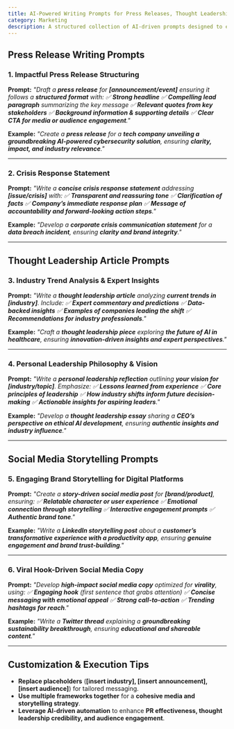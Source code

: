 ```yaml
---
title: AI-Powered Writing Prompts for Press Releases, Thought Leadership & Social Media Storytelling  
category: Marketing
description: A structured collection of AI-driven prompts designed to enhance press release writing, establish thought leadership, and optimize storytelling for social media impact.
---
```

## **Press Release Writing Prompts**

### **1. Impactful Press Release Structuring**

**Prompt:**
*"Draft a **press release** for **[announcement/event]** ensuring it follows a **structured format** with:
✅ **Strong headline**
✅ **Compelling lead paragraph** summarizing the key message
✅ **Relevant quotes from key stakeholders**
✅ **Background information & supporting details**
✅ **Clear CTA for media or audience engagement**."*

**Example:**
*"Create a **press release** for a **tech company unveiling a groundbreaking AI-powered cybersecurity solution**, ensuring **clarity, impact, and industry relevance**."*

---

### **2. Crisis Response Statement**

**Prompt:**
*"Write a **concise crisis response statement** addressing **[issue/crisis]** with:
✅ **Transparent and reassuring tone**
✅ **Clarification of facts**
✅ **Company’s immediate response plan**
✅ **Message of accountability and forward-looking action steps**."*

**Example:**
*"Develop a **corporate crisis communication statement** for a **data breach incident**, ensuring **clarity and brand integrity**."*

---

## **Thought Leadership Article Prompts**

### **3. Industry Trend Analysis & Expert Insights**

**Prompt:**
*"Write a **thought leadership article** analyzing **current trends in [industry]**.
Include:
✅ **Expert commentary and predictions**
✅ **Data-backed insights**
✅ **Examples of companies leading the shift**
✅ **Recommendations for industry professionals**."*

**Example:**
*"Craft a **thought leadership piece** exploring **the future of AI in healthcare**, ensuring **innovation-driven insights and expert perspectives**."*

---

### **4. Personal Leadership Philosophy & Vision**

**Prompt:**
*"Write a **personal leadership reflection** outlining **your vision for [industry/topic]**.
Emphasize:
✅ **Lessons learned from experience**
✅ **Core principles of leadership**
✅ **How industry shifts inform future decision-making**
✅ **Actionable insights for aspiring leaders**."*

**Example:**
*"Develop a **thought leadership essay** sharing a **CEO’s perspective on ethical AI development**, ensuring **authentic insights and industry influence**."*

---

## **Social Media Storytelling Prompts**

### **5. Engaging Brand Storytelling for Digital Platforms**

**Prompt:**
*"Create a **story-driven social media post** for **[brand/product]**, ensuring:
✅ **Relatable character or user experience**
✅ **Emotional connection through storytelling**
✅ **Interactive engagement prompts**
✅ **Authentic brand tone**."*

**Example:**
*"Write a **LinkedIn storytelling post** about a **customer’s transformative experience with a productivity app**, ensuring **genuine engagement and brand trust-building**."*

---

### **6. Viral Hook-Driven Social Media Copy**

**Prompt:**
*"Develop **high-impact social media copy** optimized for **virality**, using:
✅ **Engaging hook** (first sentence that grabs attention)
✅ **Concise messaging with emotional appeal**
✅ **Strong call-to-action**
✅ **Trending hashtags for reach**."*

**Example:**
*"Write a **Twitter thread** explaining a **groundbreaking sustainability breakthrough**, ensuring **educational and shareable content**."*

---

## **Customization & Execution Tips**

- **Replace placeholders** (**[insert industry], [insert announcement], [insert audience]**) for tailored messaging.
- **Use multiple frameworks together** for a **cohesive media and storytelling strategy**.
- **Leverage AI-driven automation** to enhance **PR effectiveness, thought leadership credibility, and audience engagement**.
